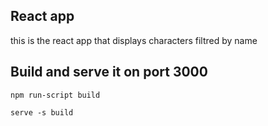 ## React app
this is the react app that displays characters filtred by name
## Build and serve it on port 3000

    npm run-script build

    serve -s build
